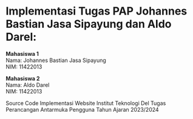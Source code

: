 # Implementasi Tugas PAP Johannes Bastian Jasa Sipayung dan Aldo Darel:

**Mahasiswa 1**  
Nama: Johannes Bastian Jasa Sipayung  
NIM: 11422013  

**Mahasiswa 2**  
Nama: Aldo Darel  
NIM: 11422013  

Source Code Implementasi Website Institut Teknologi Del Tugas Perancangan Antarmuka Pengguna Tahun Ajaran 2023/2024
